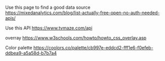 
Use this page to find a good data source
https://mixedanalytics.com/blog/list-actually-free-open-no-auth-needed-apis/

Use this API
https://www.tvmaze.com/api

overray
https://www.w3schools.com/howto/howto_css_overlay.asp

Color palette
https://coolors.co/palette/cb997e-eddcd2-fff1e6-f0efeb-ddbea9-a5a58d-b7b7a4